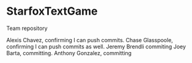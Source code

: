 # StarfoxTextGame
Team repository


Alexis Chavez, confirming I can push commits.
Chase Glasspoole, confirming I can push commits as well.
Jeremy Brendli commiting
Joey Barta, committing.
Anthony Gonzalez, committing
